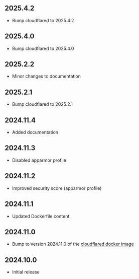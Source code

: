 <!-- https://developers.home-assistant.io/docs/add-ons/presentation#keeping-a-changelog -->

## 2025.4.2

- Bump cloudflared to 2025.4.2

## 2025.4.0

- Bump cloudflared to 2025.4.0

## 2025.2.2

- Minor changes to documentation

## 2025.2.1

- Bump cloudflared to 2025.2.1

## 2024.11.4

- Added documentation

## 2024.11.3

- Disabled apparmor profile

## 2024.11.2

- Improved security score (apparmor profile)

## 2024.11.1

- Updated Dockerfile content

## 2024.11.0

- Bump to version 2024.11.0 of the [cloudflared docker image](https://hub.docker.com/r/cloudflare/cloudflared)

## 2024.10.0

- Initial release